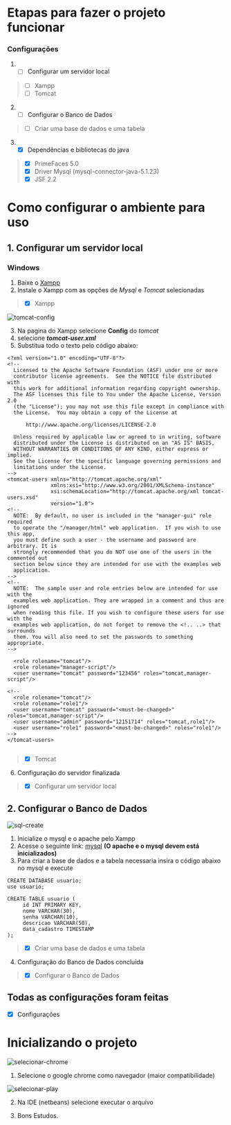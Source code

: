 
# Etapas para fazer o projeto funcionar

### Configurações


1. - [ ] Configurar um servidor local
> - [ ] Xampp
> - [ ] Tomcat

2. - [ ] Configurar o Banco de Dados
> - [ ] Criar uma base de dados e uma tabela

3. - [x] Dependências e bibliotecas do java
> - [x] PrimeFaces 5.0
> - [x] Driver Mysql (mysql-connector-java-5.1.23)
> - [x] JSF 2.2


# Como configurar o ambiente para uso

## 1. Configurar um servidor local

### Windows

1. Baixe o [Xampp](https://www.apachefriends.org/pt_br/index.html)
2. Instale o Xampp com as opções de _Mysql_ e _Tomcat_ selecionadas

> - [x] Xampp

![tomcat-config](https://user-images.githubusercontent.com/42474899/121092455-f2bcb100-c7c1-11eb-9f0f-765a00899c5c.png)

3. Na pagina do Xampp selecione **Config** do _tomcat_
4. selecione **_tomcat-user.xml_**
5. Substitua todo o texto pelo código abaixo:


```
<?xml version="1.0" encoding="UTF-8"?>
<!--
  Licensed to the Apache Software Foundation (ASF) under one or more
  contributor license agreements.  See the NOTICE file distributed with
  this work for additional information regarding copyright ownership.
  The ASF licenses this file to You under the Apache License, Version 2.0
  (the "License"); you may not use this file except in compliance with
  the License.  You may obtain a copy of the License at

      http://www.apache.org/licenses/LICENSE-2.0

  Unless required by applicable law or agreed to in writing, software
  distributed under the License is distributed on an "AS IS" BASIS,
  WITHOUT WARRANTIES OR CONDITIONS OF ANY KIND, either express or implied.
  See the License for the specific language governing permissions and
  limitations under the License.
-->
<tomcat-users xmlns="http://tomcat.apache.org/xml"
              xmlns:xsi="http://www.w3.org/2001/XMLSchema-instance"
              xsi:schemaLocation="http://tomcat.apache.org/xml tomcat-users.xsd"
              version="1.0">
<!--
  NOTE:  By default, no user is included in the "manager-gui" role required
  to operate the "/manager/html" web application.  If you wish to use this app,
  you must define such a user - the username and password are arbitrary. It is
  strongly recommended that you do NOT use one of the users in the commented out
  section below since they are intended for use with the examples web
  application.
-->
<!--
  NOTE:  The sample user and role entries below are intended for use with the
  examples web application. They are wrapped in a comment and thus are ignored
  when reading this file. If you wish to configure these users for use with the
  examples web application, do not forget to remove the <!.. ..> that surrounds
  them. You will also need to set the passwords to something appropriate.
-->

  <role rolename="tomcat"/>
  <role rolename="manager-script"/>
  <user username="tomcat" password="123456" roles="tomcat,manager-script"/>

<!--
  <role rolename="tomcat"/>
  <role rolename="role1"/>
  <user username="tomcat" password="<must-be-changed>" roles="tomcat,manager-script"/>
  <user username="admin" password="12151714" roles="tomcat,role1"/>
  <user username="role1" password="<must-be-changed>" roles="role1"/>
-->
</tomcat-users>


```

> - [x] Tomcat

6. Configuração do servidor finalizada
> - [x] Configurar um servidor local


## 2. Configurar o Banco de Dados


![sql-create](https://user-images.githubusercontent.com/42474899/121092453-f2241a80-c7c1-11eb-9084-4c361160fe94.png)

1. Inicialize o mysql e o apache pelo Xampp
2. Acesse o seguinte link: [mysql](http://localhost/phpmyadmin/index.php?route=/server/sql) **(O apache e o mysql devem está inicializados)**
3. Para criar a base de dados e a tabela necessaria insira o código abaixo no mysql e execute

```
CREATE DATABASE usuario;
use usuario;

CREATE TABLE usuario (
     id INT PRIMARY KEY,
     nome VARCHAR(30),
     senha VARCHAR(10),
     descricao VARCHAR(50),
     data_cadastro TIMESTAMP
);

```

> - [x] Criar uma base de dados e uma tabela

4. Configuração do Banco de Dados concluida

> - [x] Configurar o Banco de Dados


## Todas as configurações foram feitas

- [x] Configurações

# Inicializando o projeto


![selecionar-chrome](https://user-images.githubusercontent.com/42474899/121092451-f18b8400-c7c1-11eb-8e42-3c73594562a1.png)


1. Selecione o google chrome como navegador (maior compatibilidade)

![selecionar-play](https://user-images.githubusercontent.com/42474899/121092452-f2241a80-c7c1-11eb-816b-3bfa5fe1624e.png)

2. Na IDE (netbeans) selecione executar o arquivo

3. Bons Estudos.